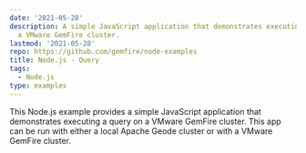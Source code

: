 ```yaml
---
date: '2021-05-28'
description: A simple JavaScript application that demonstrates executing a query on
  a VMware GemFire cluster.
lastmod: '2021-05-28'
repo: https://github.com/gemfire/node-examples
title: Node.js - Query
tags:
  - Node.js
type: examples
---
```


This Node.js example provides a simple JavaScript application that demonstrates executing a query on a VMware GemFire cluster. This app can be run with either a local Apache Geode cluster or with a VMware GemFire cluster.